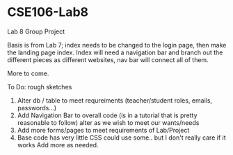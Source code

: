 # CSE106-Lab8
Lab 8 Group Project

Basis is from Lab 7; index needs to be changed to the login page, then make the landing page index.
Index will need a navigation bar and branch out the different pieces as different websites, nav bar will connect all of them.

More to come.

To Do: rough sketches
1) Alter db / table to meet requreiments (teacher/student roles, emails, passwords...)
2) Add Navigation Bar to overall code (is in a tutorial that is pretty reasonable to follow) alter as we wish to meet our wants/needs
3) Add more forms/pages to meet requirements of Lab/Project
4) Base code has very little CSS could use some.. but I don't really care if it works
Add more as needed.
